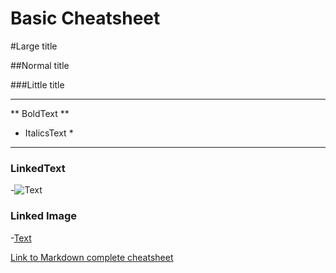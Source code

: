 # Basic Cheatsheet

#Large title

##Normal title

###Little title

------
** BoldText **

* ItalicsText *

------
### LinkedText
-![Text](ImageLink "Link's title")

### Linked Image
-[Text](link "Link's title") 

[Link to Markdown complete cheatsheet](https://github.com/adam-p/markdown-here/wiki/Markdown-Cheatsheet#images "Markdown Cheatsheet")

